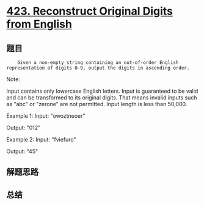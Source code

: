 # [423. Reconstruct Original Digits from English](https://leetcode.com/problems/reconstruct-original-digits-from-english/)

## 题目

        Given a non-empty string containing an out-of-order English representation of digits 0-9, output the digits in ascending order.

Note:

Input contains only lowercase English letters.
Input is guaranteed to be valid and can be transformed to its original digits. That means invalid inputs such as "abc" or "zerone" are not permitted.
Input length is less than 50,000.



Example 1:
Input: "owoztneoer"

Output: "012"



Example 2:
Input: "fviefuro"

Output: "45"


      

## 解题思路


## 总结


